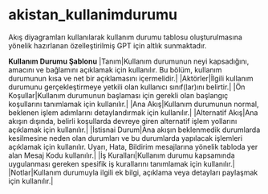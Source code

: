 # akistan_kullanimdurumu
Akış diyagramları kullanılarak kullanım durumu tablosu oluşturulmasına yönelik hazırlanan özelleştirilmiş GPT için altlık sunmaktadır.

**Kullanım Durumu Şablonu**
|Tanım|Kullanım durumunun neyi kapsadığını, amacını ve bağlamını açıklamak için kullanılır. Bu bölüm, kullanım durumunun kısa ve net bir açıklamasını içermelidir.|
|Aktörler|İlgili  kullanım durumunu gerçekleştirmeye yetkili olan kullanıcı sınıf(lar)ını belirtir.|
|Ön Koşullar|Kullanım durumunun başlaması için gerekli olan başlangıç koşullarını tanımlamak için kullanılır.|
|Ana Akış|Kullanım durumunun normal, beklenen işlem adımlarını detaylandırmak için kullanılır.|
|Alternatif Akış|Ana akışın dışında, belirli koşullarda devreye giren alternatif işlem yollarını açıklamak için kullanılır.|
|İstisnai Durum|Ana akışın beklenmedik durumlarda kesilmesine neden olan durumları ve bu durumlarda yapılacak işlemleri açıklamak için kullanılır. Uyarı, Hata, Bildirim mesajlarına yönelik tabloda yer alan Mesaj Kodu kullanılır.|
|İş Kuralları|Kullanım durumu kapsamında uygulanması gereken spesifik iş kurallarını tanımlamak için kullanılır.|
|Notlar|Kullanım durumuyla ilgili ek bilgi, açıklama veya detayları paylaşmak için kullanılır.|
